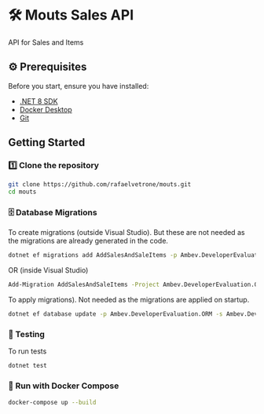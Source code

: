 # 🛠️ Mouts Sales API

API for Sales and Items

## ⚙️ Prerequisites

Before you start, ensure you have installed:
- [.NET 8 SDK](https://dotnet.microsoft.com/en-us/download)
- [Docker Desktop](https://www.docker.com/products/docker-desktop)
- [Git](https://git-scm.com/)

## Getting Started

### 1️⃣  Clone the repository

```bash
git clone https://github.com/rafaelvetrone/mouts.git
cd mouts
```

### 🗄️ Database Migrations

To create migrations (outside Visual Studio). But these are not needed as the migrations are already generated in the code.

```bash
dotnet ef migrations add AddSalesAndSaleItems -p Ambev.DeveloperEvaluation.ORM -s Ambev.DeveloperEvaluation.WebApi
```
OR (inside Visual Studio)

```bash
Add-Migration AddSalesAndSaleItems -Project Ambev.DeveloperEvaluation.ORM -StartupProject Ambev.DeveloperEvaluation.WebApi
```

To apply migrations). Not needed as the migrations are applied on startup.

```bash
dotnet ef database update -p Ambev.DeveloperEvaluation.ORM -s Ambev.DeveloperEvaluation.WebApi
```

### 🧪 Testing
To run tests

```bash
dotnet test
```

### 🚀 Run with Docker Compose

```bash
docker-compose up --build
```